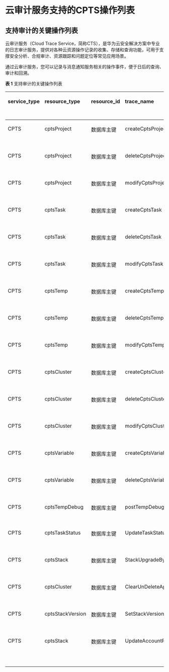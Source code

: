 # 云审计服务支持的CPTS操作列表<a name="cpts_01_0038"></a>

## 支持审计的关键操作列表<a name="section59120490409"></a>

云审计服务（Cloud Trace Service，简称CTS），是华为云安全解决方案中专业的日志审计服务，提供对各种云资源操作记录的收集、存储和查询功能，可用于支撑安全分析、合规审计、资源跟踪和问题定位等常见应用场景。

通过云审计服务，您可以记录与消息通知服务相关的操作事件，便于日后的查询、审计和回溯。

**表 1**  支持审计的关键操作列表

<a name="table19874194611398"></a>
<table><thead align="left"><tr id="row1887444616391"><th class="cellrowborder" valign="top" width="14.000000000000002%" id="mcps1.2.6.1.1"><p id="p749317587395"><a name="p749317587395"></a><a name="p749317587395"></a>service_type</p>
</th>
<th class="cellrowborder" valign="top" width="19%" id="mcps1.2.6.1.2"><p id="p1949395816399"><a name="p1949395816399"></a><a name="p1949395816399"></a>resource_type</p>
</th>
<th class="cellrowborder" valign="top" width="18%" id="mcps1.2.6.1.3"><p id="p1349375833918"><a name="p1349375833918"></a><a name="p1349375833918"></a>resource_id</p>
</th>
<th class="cellrowborder" valign="top" width="26%" id="mcps1.2.6.1.4"><p id="p84931958193914"><a name="p84931958193914"></a><a name="p84931958193914"></a>trace_name</p>
</th>
<th class="cellrowborder" valign="top" width="23%" id="mcps1.2.6.1.5"><p id="p44936589390"><a name="p44936589390"></a><a name="p44936589390"></a>中文描述</p>
</th>
</tr>
</thead>
<tbody><tr id="row15874646143912"><td class="cellrowborder" valign="top" width="14.000000000000002%" headers="mcps1.2.6.1.1 "><p id="p649345813392"><a name="p649345813392"></a><a name="p649345813392"></a>CPTS</p>
</td>
<td class="cellrowborder" valign="top" width="19%" headers="mcps1.2.6.1.2 "><p id="p149305816392"><a name="p149305816392"></a><a name="p149305816392"></a>cptsProject</p>
</td>
<td class="cellrowborder" valign="top" width="18%" headers="mcps1.2.6.1.3 "><p id="p1649314582390"><a name="p1649314582390"></a><a name="p1649314582390"></a>数据库主键</p>
</td>
<td class="cellrowborder" valign="top" width="26%" headers="mcps1.2.6.1.4 "><p id="p14493185812397"><a name="p14493185812397"></a><a name="p14493185812397"></a>createCptsProject</p>
</td>
<td class="cellrowborder" valign="top" width="23%" headers="mcps1.2.6.1.5 "><p id="p1493105853917"><a name="p1493105853917"></a><a name="p1493105853917"></a>创建工程</p>
</td>
</tr>
<tr id="row08741046113917"><td class="cellrowborder" valign="top" width="14.000000000000002%" headers="mcps1.2.6.1.1 "><p id="p54931058193910"><a name="p54931058193910"></a><a name="p54931058193910"></a>CPTS</p>
</td>
<td class="cellrowborder" valign="top" width="19%" headers="mcps1.2.6.1.2 "><p id="p10493195818396"><a name="p10493195818396"></a><a name="p10493195818396"></a>cptsProject</p>
</td>
<td class="cellrowborder" valign="top" width="18%" headers="mcps1.2.6.1.3 "><p id="p19493135815394"><a name="p19493135815394"></a><a name="p19493135815394"></a>数据库主键</p>
</td>
<td class="cellrowborder" valign="top" width="26%" headers="mcps1.2.6.1.4 "><p id="p16493205812393"><a name="p16493205812393"></a><a name="p16493205812393"></a>deleteCptsProject</p>
</td>
<td class="cellrowborder" valign="top" width="23%" headers="mcps1.2.6.1.5 "><p id="p1749385883916"><a name="p1749385883916"></a><a name="p1749385883916"></a>删除工程</p>
</td>
</tr>
<tr id="row1387534653919"><td class="cellrowborder" valign="top" width="14.000000000000002%" headers="mcps1.2.6.1.1 "><p id="p18493185820399"><a name="p18493185820399"></a><a name="p18493185820399"></a>CPTS</p>
</td>
<td class="cellrowborder" valign="top" width="19%" headers="mcps1.2.6.1.2 "><p id="p14494155812391"><a name="p14494155812391"></a><a name="p14494155812391"></a>cptsProject</p>
</td>
<td class="cellrowborder" valign="top" width="18%" headers="mcps1.2.6.1.3 "><p id="p54949589394"><a name="p54949589394"></a><a name="p54949589394"></a>数据库主键</p>
</td>
<td class="cellrowborder" valign="top" width="26%" headers="mcps1.2.6.1.4 "><p id="p194941858163910"><a name="p194941858163910"></a><a name="p194941858163910"></a>modifyCptsProject</p>
</td>
<td class="cellrowborder" valign="top" width="23%" headers="mcps1.2.6.1.5 "><p id="p949417584396"><a name="p949417584396"></a><a name="p949417584396"></a>修改工程</p>
</td>
</tr>
<tr id="row4875174618395"><td class="cellrowborder" valign="top" width="14.000000000000002%" headers="mcps1.2.6.1.1 "><p id="p17494175810399"><a name="p17494175810399"></a><a name="p17494175810399"></a>CPTS</p>
</td>
<td class="cellrowborder" valign="top" width="19%" headers="mcps1.2.6.1.2 "><p id="p19494115812396"><a name="p19494115812396"></a><a name="p19494115812396"></a>cptsTask</p>
</td>
<td class="cellrowborder" valign="top" width="18%" headers="mcps1.2.6.1.3 "><p id="p14941558193911"><a name="p14941558193911"></a><a name="p14941558193911"></a>数据库主键</p>
</td>
<td class="cellrowborder" valign="top" width="26%" headers="mcps1.2.6.1.4 "><p id="p14494458173913"><a name="p14494458173913"></a><a name="p14494458173913"></a>createCptsTask</p>
</td>
<td class="cellrowborder" valign="top" width="23%" headers="mcps1.2.6.1.5 "><p id="p249455893915"><a name="p249455893915"></a><a name="p249455893915"></a>创建任务</p>
</td>
</tr>
<tr id="row2087594620399"><td class="cellrowborder" valign="top" width="14.000000000000002%" headers="mcps1.2.6.1.1 "><p id="p149475863910"><a name="p149475863910"></a><a name="p149475863910"></a>CPTS</p>
</td>
<td class="cellrowborder" valign="top" width="19%" headers="mcps1.2.6.1.2 "><p id="p15494125811392"><a name="p15494125811392"></a><a name="p15494125811392"></a>cptsTask</p>
</td>
<td class="cellrowborder" valign="top" width="18%" headers="mcps1.2.6.1.3 "><p id="p9494658163915"><a name="p9494658163915"></a><a name="p9494658163915"></a>数据库主键</p>
</td>
<td class="cellrowborder" valign="top" width="26%" headers="mcps1.2.6.1.4 "><p id="p10495558133916"><a name="p10495558133916"></a><a name="p10495558133916"></a>deleteCptsTask</p>
</td>
<td class="cellrowborder" valign="top" width="23%" headers="mcps1.2.6.1.5 "><p id="p10495858133912"><a name="p10495858133912"></a><a name="p10495858133912"></a>删除任务</p>
</td>
</tr>
<tr id="row118754468397"><td class="cellrowborder" valign="top" width="14.000000000000002%" headers="mcps1.2.6.1.1 "><p id="p449510587396"><a name="p449510587396"></a><a name="p449510587396"></a>CPTS</p>
</td>
<td class="cellrowborder" valign="top" width="19%" headers="mcps1.2.6.1.2 "><p id="p1049575863910"><a name="p1049575863910"></a><a name="p1049575863910"></a>cptsTask</p>
</td>
<td class="cellrowborder" valign="top" width="18%" headers="mcps1.2.6.1.3 "><p id="p194951458183913"><a name="p194951458183913"></a><a name="p194951458183913"></a>数据库主键</p>
</td>
<td class="cellrowborder" valign="top" width="26%" headers="mcps1.2.6.1.4 "><p id="p5495155883915"><a name="p5495155883915"></a><a name="p5495155883915"></a>modifyCptsTask</p>
</td>
<td class="cellrowborder" valign="top" width="23%" headers="mcps1.2.6.1.5 "><p id="p74953586396"><a name="p74953586396"></a><a name="p74953586396"></a>修改任务</p>
</td>
</tr>
<tr id="row687614610393"><td class="cellrowborder" valign="top" width="14.000000000000002%" headers="mcps1.2.6.1.1 "><p id="p849514586391"><a name="p849514586391"></a><a name="p849514586391"></a>CPTS</p>
</td>
<td class="cellrowborder" valign="top" width="19%" headers="mcps1.2.6.1.2 "><p id="p449555853916"><a name="p449555853916"></a><a name="p449555853916"></a>cptsTemp</p>
</td>
<td class="cellrowborder" valign="top" width="18%" headers="mcps1.2.6.1.3 "><p id="p9495145813394"><a name="p9495145813394"></a><a name="p9495145813394"></a>数据库主键</p>
</td>
<td class="cellrowborder" valign="top" width="26%" headers="mcps1.2.6.1.4 "><p id="p114957583394"><a name="p114957583394"></a><a name="p114957583394"></a>createCptsTemp</p>
</td>
<td class="cellrowborder" valign="top" width="23%" headers="mcps1.2.6.1.5 "><p id="p13495145863915"><a name="p13495145863915"></a><a name="p13495145863915"></a>创建事务</p>
</td>
</tr>
<tr id="row387624620399"><td class="cellrowborder" valign="top" width="14.000000000000002%" headers="mcps1.2.6.1.1 "><p id="p2049511586397"><a name="p2049511586397"></a><a name="p2049511586397"></a>CPTS</p>
</td>
<td class="cellrowborder" valign="top" width="19%" headers="mcps1.2.6.1.2 "><p id="p5495158143913"><a name="p5495158143913"></a><a name="p5495158143913"></a>cptsTemp</p>
</td>
<td class="cellrowborder" valign="top" width="18%" headers="mcps1.2.6.1.3 "><p id="p18495105812393"><a name="p18495105812393"></a><a name="p18495105812393"></a>数据库主键</p>
</td>
<td class="cellrowborder" valign="top" width="26%" headers="mcps1.2.6.1.4 "><p id="p749665818391"><a name="p749665818391"></a><a name="p749665818391"></a>deleteCptsTemp</p>
</td>
<td class="cellrowborder" valign="top" width="23%" headers="mcps1.2.6.1.5 "><p id="p749615843910"><a name="p749615843910"></a><a name="p749615843910"></a>删除事务</p>
</td>
</tr>
<tr id="row08761046183911"><td class="cellrowborder" valign="top" width="14.000000000000002%" headers="mcps1.2.6.1.1 "><p id="p349615581393"><a name="p349615581393"></a><a name="p349615581393"></a>CPTS</p>
</td>
<td class="cellrowborder" valign="top" width="19%" headers="mcps1.2.6.1.2 "><p id="p1649695817396"><a name="p1649695817396"></a><a name="p1649695817396"></a>cptsTemp</p>
</td>
<td class="cellrowborder" valign="top" width="18%" headers="mcps1.2.6.1.3 "><p id="p449610583395"><a name="p449610583395"></a><a name="p449610583395"></a>数据库主键</p>
</td>
<td class="cellrowborder" valign="top" width="26%" headers="mcps1.2.6.1.4 "><p id="p1249615817399"><a name="p1249615817399"></a><a name="p1249615817399"></a>modifyCptsTemp</p>
</td>
<td class="cellrowborder" valign="top" width="23%" headers="mcps1.2.6.1.5 "><p id="p17496115893916"><a name="p17496115893916"></a><a name="p17496115893916"></a>修改事务</p>
</td>
</tr>
<tr id="row11876144623914"><td class="cellrowborder" valign="top" width="14.000000000000002%" headers="mcps1.2.6.1.1 "><p id="p849665893912"><a name="p849665893912"></a><a name="p849665893912"></a>CPTS</p>
</td>
<td class="cellrowborder" valign="top" width="19%" headers="mcps1.2.6.1.2 "><p id="p6496185817391"><a name="p6496185817391"></a><a name="p6496185817391"></a>cptsCluster</p>
</td>
<td class="cellrowborder" valign="top" width="18%" headers="mcps1.2.6.1.3 "><p id="p184961358133920"><a name="p184961358133920"></a><a name="p184961358133920"></a>数据库主键</p>
</td>
<td class="cellrowborder" valign="top" width="26%" headers="mcps1.2.6.1.4 "><p id="p10497115883917"><a name="p10497115883917"></a><a name="p10497115883917"></a>createCptsCluster</p>
</td>
<td class="cellrowborder" valign="top" width="23%" headers="mcps1.2.6.1.5 "><p id="p19497195803915"><a name="p19497195803915"></a><a name="p19497195803915"></a>创建集群</p>
</td>
</tr>
<tr id="row18771467391"><td class="cellrowborder" valign="top" width="14.000000000000002%" headers="mcps1.2.6.1.1 "><p id="p1249717588397"><a name="p1249717588397"></a><a name="p1249717588397"></a>CPTS</p>
</td>
<td class="cellrowborder" valign="top" width="19%" headers="mcps1.2.6.1.2 "><p id="p11497758123920"><a name="p11497758123920"></a><a name="p11497758123920"></a>cptsCluster</p>
</td>
<td class="cellrowborder" valign="top" width="18%" headers="mcps1.2.6.1.3 "><p id="p04976583399"><a name="p04976583399"></a><a name="p04976583399"></a>数据库主键</p>
</td>
<td class="cellrowborder" valign="top" width="26%" headers="mcps1.2.6.1.4 "><p id="p04977585398"><a name="p04977585398"></a><a name="p04977585398"></a>deleteCptsCluster</p>
</td>
<td class="cellrowborder" valign="top" width="23%" headers="mcps1.2.6.1.5 "><p id="p64971658123910"><a name="p64971658123910"></a><a name="p64971658123910"></a>删除集群</p>
</td>
</tr>
<tr id="row1387774611397"><td class="cellrowborder" valign="top" width="14.000000000000002%" headers="mcps1.2.6.1.1 "><p id="p1349735843918"><a name="p1349735843918"></a><a name="p1349735843918"></a>CPTS</p>
</td>
<td class="cellrowborder" valign="top" width="19%" headers="mcps1.2.6.1.2 "><p id="p2497958163916"><a name="p2497958163916"></a><a name="p2497958163916"></a>cptsCluster</p>
</td>
<td class="cellrowborder" valign="top" width="18%" headers="mcps1.2.6.1.3 "><p id="p104971958193914"><a name="p104971958193914"></a><a name="p104971958193914"></a>数据库主键</p>
</td>
<td class="cellrowborder" valign="top" width="26%" headers="mcps1.2.6.1.4 "><p id="p12497158153911"><a name="p12497158153911"></a><a name="p12497158153911"></a>modifyCptsCluster</p>
</td>
<td class="cellrowborder" valign="top" width="23%" headers="mcps1.2.6.1.5 "><p id="p249775853911"><a name="p249775853911"></a><a name="p249775853911"></a>修改集群</p>
</td>
</tr>
<tr id="row487774603919"><td class="cellrowborder" valign="top" width="14.000000000000002%" headers="mcps1.2.6.1.1 "><p id="p174981558143915"><a name="p174981558143915"></a><a name="p174981558143915"></a>CPTS</p>
</td>
<td class="cellrowborder" valign="top" width="19%" headers="mcps1.2.6.1.2 "><p id="p14986588394"><a name="p14986588394"></a><a name="p14986588394"></a>cptsVariable</p>
</td>
<td class="cellrowborder" valign="top" width="18%" headers="mcps1.2.6.1.3 "><p id="p34988583395"><a name="p34988583395"></a><a name="p34988583395"></a>数据库主键</p>
</td>
<td class="cellrowborder" valign="top" width="26%" headers="mcps1.2.6.1.4 "><p id="p349818583399"><a name="p349818583399"></a><a name="p349818583399"></a>createCptsVariable</p>
</td>
<td class="cellrowborder" valign="top" width="23%" headers="mcps1.2.6.1.5 "><p id="p64982058183915"><a name="p64982058183915"></a><a name="p64982058183915"></a>创建变量</p>
</td>
</tr>
<tr id="row587724618393"><td class="cellrowborder" valign="top" width="14.000000000000002%" headers="mcps1.2.6.1.1 "><p id="p649818586394"><a name="p649818586394"></a><a name="p649818586394"></a>CPTS</p>
</td>
<td class="cellrowborder" valign="top" width="19%" headers="mcps1.2.6.1.2 "><p id="p194981058123917"><a name="p194981058123917"></a><a name="p194981058123917"></a>cptsVariable</p>
</td>
<td class="cellrowborder" valign="top" width="18%" headers="mcps1.2.6.1.3 "><p id="p449814588398"><a name="p449814588398"></a><a name="p449814588398"></a>数据库主键</p>
</td>
<td class="cellrowborder" valign="top" width="26%" headers="mcps1.2.6.1.4 "><p id="p17498105843911"><a name="p17498105843911"></a><a name="p17498105843911"></a>deleteCptsVariable</p>
</td>
<td class="cellrowborder" valign="top" width="23%" headers="mcps1.2.6.1.5 "><p id="p7498145817392"><a name="p7498145817392"></a><a name="p7498145817392"></a>删除变量</p>
</td>
</tr>
<tr id="row087820461395"><td class="cellrowborder" valign="top" width="14.000000000000002%" headers="mcps1.2.6.1.1 "><p id="p1549885819391"><a name="p1549885819391"></a><a name="p1549885819391"></a>CPTS</p>
</td>
<td class="cellrowborder" valign="top" width="19%" headers="mcps1.2.6.1.2 "><p id="p04982584392"><a name="p04982584392"></a><a name="p04982584392"></a>cptsTempDebug</p>
</td>
<td class="cellrowborder" valign="top" width="18%" headers="mcps1.2.6.1.3 "><p id="p5498195817395"><a name="p5498195817395"></a><a name="p5498195817395"></a>数据库主键</p>
</td>
<td class="cellrowborder" valign="top" width="26%" headers="mcps1.2.6.1.4 "><p id="p7498185853912"><a name="p7498185853912"></a><a name="p7498185853912"></a>postTempDebug</p>
</td>
<td class="cellrowborder" valign="top" width="23%" headers="mcps1.2.6.1.5 "><p id="p1549975819390"><a name="p1549975819390"></a><a name="p1549975819390"></a>模板debug</p>
</td>
</tr>
<tr id="row1887816469398"><td class="cellrowborder" valign="top" width="14.000000000000002%" headers="mcps1.2.6.1.1 "><p id="p114992058123916"><a name="p114992058123916"></a><a name="p114992058123916"></a>CPTS</p>
</td>
<td class="cellrowborder" valign="top" width="19%" headers="mcps1.2.6.1.2 "><p id="p17499165818390"><a name="p17499165818390"></a><a name="p17499165818390"></a>cptsTaskStatus</p>
</td>
<td class="cellrowborder" valign="top" width="18%" headers="mcps1.2.6.1.3 "><p id="p15499175817391"><a name="p15499175817391"></a><a name="p15499175817391"></a>数据库主键</p>
</td>
<td class="cellrowborder" valign="top" width="26%" headers="mcps1.2.6.1.4 "><p id="p649945819391"><a name="p649945819391"></a><a name="p649945819391"></a>UpdateTaskStatus</p>
</td>
<td class="cellrowborder" valign="top" width="23%" headers="mcps1.2.6.1.5 "><p id="p3499105816391"><a name="p3499105816391"></a><a name="p3499105816391"></a>更新任务状态</p>
</td>
</tr>
<tr id="row13878174633914"><td class="cellrowborder" valign="top" width="14.000000000000002%" headers="mcps1.2.6.1.1 "><p id="p17499658133910"><a name="p17499658133910"></a><a name="p17499658133910"></a>CPTS</p>
</td>
<td class="cellrowborder" valign="top" width="19%" headers="mcps1.2.6.1.2 "><p id="p1449985818399"><a name="p1449985818399"></a><a name="p1449985818399"></a>cptsStack</p>
</td>
<td class="cellrowborder" valign="top" width="18%" headers="mcps1.2.6.1.3 "><p id="p1649915863916"><a name="p1649915863916"></a><a name="p1649915863916"></a>数据库主键</p>
</td>
<td class="cellrowborder" valign="top" width="26%" headers="mcps1.2.6.1.4 "><p id="p1249910588398"><a name="p1249910588398"></a><a name="p1249910588398"></a>StackUpgradeByACId</p>
</td>
<td class="cellrowborder" valign="top" width="23%" headers="mcps1.2.6.1.5 "><p id="p1349925843918"><a name="p1349925843918"></a><a name="p1349925843918"></a>升级堆栈</p>
</td>
</tr>
<tr id="row18781046183911"><td class="cellrowborder" valign="top" width="14.000000000000002%" headers="mcps1.2.6.1.1 "><p id="p154999586397"><a name="p154999586397"></a><a name="p154999586397"></a>CPTS</p>
</td>
<td class="cellrowborder" valign="top" width="19%" headers="mcps1.2.6.1.2 "><p id="p05001558173919"><a name="p05001558173919"></a><a name="p05001558173919"></a>cptsCluster</p>
</td>
<td class="cellrowborder" valign="top" width="18%" headers="mcps1.2.6.1.3 "><p id="p150020583397"><a name="p150020583397"></a><a name="p150020583397"></a>数据库主键</p>
</td>
<td class="cellrowborder" valign="top" width="26%" headers="mcps1.2.6.1.4 "><p id="p1450015818392"><a name="p1450015818392"></a><a name="p1450015818392"></a>ClearUnDeleteAppCluster</p>
</td>
<td class="cellrowborder" valign="top" width="23%" headers="mcps1.2.6.1.5 "><p id="p1350019587398"><a name="p1350019587398"></a><a name="p1350019587398"></a>强制删除集群</p>
</td>
</tr>
<tr id="row14878846183916"><td class="cellrowborder" valign="top" width="14.000000000000002%" headers="mcps1.2.6.1.1 "><p id="p155001658133912"><a name="p155001658133912"></a><a name="p155001658133912"></a>CPTS</p>
</td>
<td class="cellrowborder" valign="top" width="19%" headers="mcps1.2.6.1.2 "><p id="p450045812393"><a name="p450045812393"></a><a name="p450045812393"></a>cptsStackVersion</p>
</td>
<td class="cellrowborder" valign="top" width="18%" headers="mcps1.2.6.1.3 "><p id="p1250065893917"><a name="p1250065893917"></a><a name="p1250065893917"></a>数据库主键</p>
</td>
<td class="cellrowborder" valign="top" width="26%" headers="mcps1.2.6.1.4 "><p id="p65001358123918"><a name="p65001358123918"></a><a name="p65001358123918"></a>SetStackVersion</p>
</td>
<td class="cellrowborder" valign="top" width="23%" headers="mcps1.2.6.1.5 "><p id="p750005863915"><a name="p750005863915"></a><a name="p750005863915"></a>设置堆栈版本</p>
</td>
</tr>
<tr id="row487819468394"><td class="cellrowborder" valign="top" width="14.000000000000002%" headers="mcps1.2.6.1.1 "><p id="p350013582397"><a name="p350013582397"></a><a name="p350013582397"></a>CPTS</p>
</td>
<td class="cellrowborder" valign="top" width="19%" headers="mcps1.2.6.1.2 "><p id="p75001358133920"><a name="p75001358133920"></a><a name="p75001358133920"></a>cptsStack</p>
</td>
<td class="cellrowborder" valign="top" width="18%" headers="mcps1.2.6.1.3 "><p id="p1950065810395"><a name="p1950065810395"></a><a name="p1950065810395"></a>数据库主键</p>
</td>
<td class="cellrowborder" valign="top" width="26%" headers="mcps1.2.6.1.4 "><p id="p65001658133919"><a name="p65001658133919"></a><a name="p65001658133919"></a>UpdateAccountResourceStatus</p>
</td>
<td class="cellrowborder" valign="top" width="23%" headers="mcps1.2.6.1.5 "><p id="p457143419218"><a name="p457143419218"></a><a name="p457143419218"></a>更新账号资源状态</p>
</td>
</tr>
</tbody>
</table>

